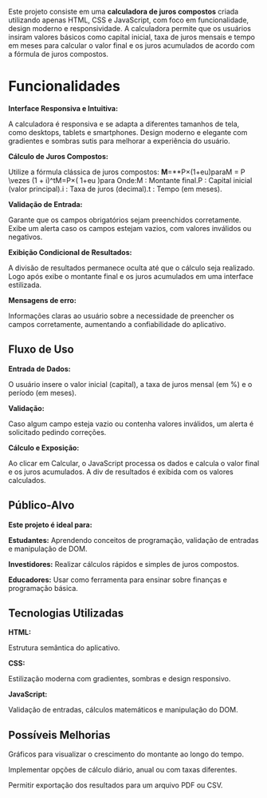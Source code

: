 Este projeto consiste em uma **calculadora de juros compostos** criada utilizando apenas HTML, CSS e JavaScript, com foco em funcionalidade, design moderno e responsividade. A calculadora permite que os usuários insiram valores básicos como capital inicial, taxa de juros mensais e tempo em meses para calcular o valor final e os juros acumulados de acordo com a fórmula de juros compostos.

# Funcionalidades

**Interface Responsiva e Intuitiva:**

A calculadora é responsiva e se adapta a diferentes tamanhos de tela, como desktops, tablets e smartphones. Design moderno e elegante com gradientes e sombras sutis para melhorar a experiência do usuário.

**Cálculo de Juros Compostos:**

Utilize a fórmula clássica de juros compostos: **M**=**P×(1+eu)paraM = P \vezes (1 + i)^tM=P×( 1+eu )para Onde:M : Montante final.P : Capital inicial (valor principal).i : Taxa de juros (decimal).t : Tempo (em meses).

**Validação de Entrada:**

Garante que os campos obrigatórios sejam preenchidos corretamente. Exibe um alerta caso os campos estejam vazios, com valores inválidos ou negativos.

**Exibição Condicional de Resultados:**

A divisão de resultados permanece oculta até que o cálculo seja realizado. Logo após exibe o montante final e os juros acumulados em uma interface estilizada.

**Mensagens de erro:**

Informações claras ao usuário sobre a necessidade de preencher os campos corretamente, aumentando a confiabilidade do aplicativo.

## Fluxo de Uso

**Entrada de Dados:**

O usuário insere o valor inicial (capital), a taxa de juros mensal (em %) e o período (em meses).

**Validação:**

Caso algum campo esteja vazio ou contenha valores inválidos, um alerta é solicitado pedindo correções.

**Cálculo e Exposição:**

Ao clicar em Calcular, o JavaScript processa os dados e calcula o valor final e os juros acumulados. A div de resultados é exibida com os valores calculados.

## Público-Alvo

**Este projeto é ideal para:**

**Estudantes:** Aprendendo conceitos de programação, validação de entradas e manipulação de DOM.

**Investidores:** Realizar cálculos rápidos e simples de juros compostos.

**Educadores:** Usar como ferramenta para ensinar sobre finanças e programação básica.

## Tecnologias Utilizadas

**HTML:**

Estrutura semântica do aplicativo.

**CSS:**

Estilização moderna com gradientes, sombras e design responsivo.

**JavaScript:**

Validação de entradas, cálculos matemáticos e manipulação do DOM.

## Possíveis Melhorias

Gráficos para visualizar o crescimento do montante ao longo do tempo.

Implementar opções de cálculo diário, anual ou com taxas diferentes.

Permitir exportação dos resultados para um arquivo PDF ou CSV.
